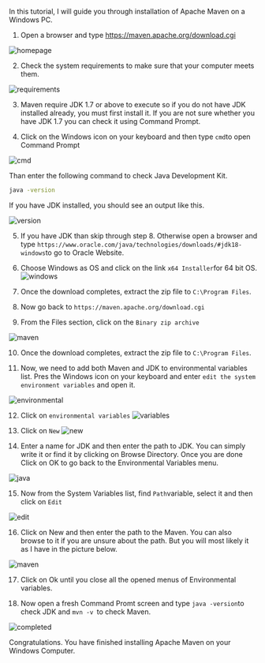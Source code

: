 In this tutorial, I will guide you through installation of Apache Maven on a Windows PC.

1. Open a browser and type https://maven.apache.org/download.cgi

![homepage](homepage.jpg)

2. Check the system requirements to make sure that your computer meets them.

![requirements](system_requirements.jpg)

3. Maven require JDK 1.7 or above to execute so if you do not have JDK installed already, you must first install it.
If you are not sure whether you have JDK 1.7 you can check it using Command Prompt.

4. Click on the Windows icon on your keyboard and then type `cmd`to open Command Prompt

![cmd](cmd.jpg)

Than enter the following command to check Java Development Kit.

```bash
java -version
```
If you have JDK installed, you should see an output like this.

![version](version.jpg)

5. If you have JDK than skip through step 8. Otherwise open a browser and type `https://www.oracle.com/java/technologies/downloads/#jdk18-windows`to go to Oracle Website.

6. Choose Windows as OS and click on the link `x64 Installer`for 64 bit OS.
![windows](jdk_windows.jpg)

7. Once the download completes, extract the zip file to `C:\Program Files`.

8. Now go back to `https://maven.apache.org/download.cgi`

9. From the Files section, click on the `Binary zip archive`

![maven](maven.jpg)

10. Once the download completes, extract the zip file to `C:\Program Files`.

11. Now, we need to add both Maven and JDK to environmental variables list. Pres the Windows icon on your keyboard and enter `edit the system environment variables` and open it.

![environmental](environmental.jpg)

12. Click on `environmental variables`
![variables](edit_environmental.jpg)

13. Click on `New`
![new](new.jpg)

14. Enter a name for JDK and then enter the path to JDK. You can simply write it or find it by clicking on Browse Directory. Once you are done Click on OK to go back to the Environmental Variables menu.

![java](java.jpg)

15. Now from the System Variables list, find `Path`variable, select it and then click on `Edit`

![edit](path.jpg)

16. Click on New and then enter the path to the Maven. You can also browse to it if you are unsure about the path. But you will most likely it as I have in the picture below.

![maven](maven_added.jpg)

17. Click on Ok until you close all the opened menus of Environmental variables.

18. Now open a fresh Command Promt screen and type `java -version`to check JDK and `mvn -v `to check Maven.

![completed](installation_completed.jpg)

Congratulations. You have finished installing Apache Maven on your Windows Computer.




